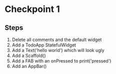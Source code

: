 # Checkpoint 1

## Steps
1. Delete all comments and the default widget
1. Add a TodoApp StatefulWidget
1. Add a Text('hello world') which will look ugly
1. Add a Scaffold()
1. Add a FAB with an onPressed to print('pressed')
1. Add an AppBar()

